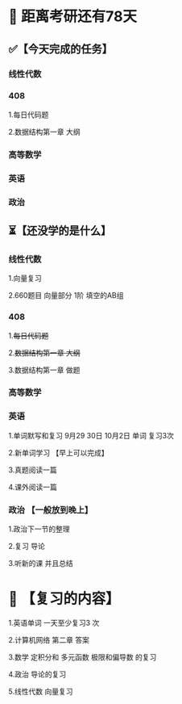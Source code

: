 # 📅 距离考研还有78天

## ✅【今天完成的任务】

### 线性代数

### 408

1.每日代码题

2.数据结构第一章 大纲

### 高等数学

### 英语

### 政治

## ⏳【还没学的是什么】

### 线性代数

1.向量复习

2.660题目 向量部分 1阶 填空的AB组

### 408

1.~~每日代码题~~

2.~~数据结构第一章 大纲~~

3.数据结构第一章 做题

### 高等数学

### 英语

1.单词默写和复习 9月29 30日 10月2日 单词 复习3次

2.新单词学习 【早上可以完成】 

3.真题阅读一篇

4.课外阅读一篇

### 政治 【一般放到晚上】

1.政治下一节的整理

2.复习 导论

3.听新的课 并且总结

# 🔄 【复习的内容】

1.英语单词 一天至少复习3 次 

2.计算机网络 第二章 答案

3.数学 定积分和 多元函数 极限和偏导数 的复习

4.政治 导论的复习

5.线性代数 向量复习